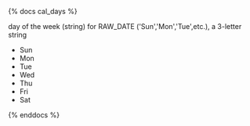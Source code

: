 {% docs cal_days %}

day of the week (string) for RAW_DATE ('Sun','Mon','Tue',etc.), a 3-letter string

- Sun
- Mon
- Tue
- Wed
- Thu
- Fri
- Sat

{% enddocs %}

